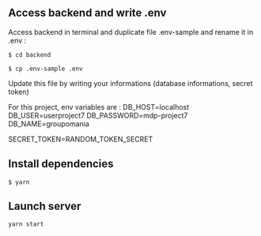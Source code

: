 
## Access backend and write .env 

Access backend in terminal and duplicate file .env-sample and rename it in .env :
```
$ cd backend
```
```
$ cp .env-sample .env
```

Update this file by writing your informations (database informations, secret token)

For this project, env variables are : 
DB_HOST=localhost
DB_USER=userproject7
DB_PASSWORD=mdp-project7
DB_NAME=groupomania

SECRET_TOKEN=RANDOM_TOKEN_SECRET

## Install dependencies
```
$ yarn
```

## Launch server
```
yarn start
```
